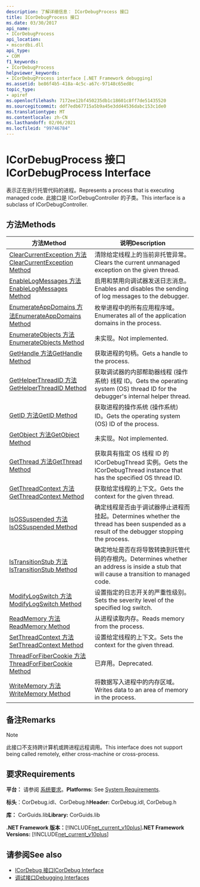 ```yaml
---
description: 了解详细信息： ICorDebugProcess 接口
title: ICorDebugProcess 接口
ms.date: 03/30/2017
api_name:
- ICorDebugProcess
api_location:
- mscordbi.dll
api_type:
- COM
f1_keywords:
- ICorDebugProcess
helpviewer_keywords:
- ICorDebugProcess interface [.NET Framework debugging]
ms.assetid: be86f4b5-418a-4c5c-a67c-97148c65ed8c
topic_type:
- apiref
ms.openlocfilehash: 7172ee12bf450235db1c18601c8ff7de51435520
ms.sourcegitcommit: ddf7edb67715a5b9a45e3dd44536dabc153c1de0
ms.translationtype: MT
ms.contentlocale: zh-CN
ms.lasthandoff: 02/06/2021
ms.locfileid: "99746784"
---
```

# <a name="icordebugprocess-interface"></a><span data-ttu-id="7e31a-103">ICorDebugProcess 接口</span><span class="sxs-lookup"><span data-stu-id="7e31a-103">ICorDebugProcess Interface</span></span>

<span data-ttu-id="7e31a-104">表示正在执行托管代码的进程。</span><span class="sxs-lookup"><span data-stu-id="7e31a-104">Represents a process that is executing managed code.</span></span> <span data-ttu-id="7e31a-105">此接口是 ICorDebugController 的子类。</span><span class="sxs-lookup"><span data-stu-id="7e31a-105">This interface is a subclass of ICorDebugController.</span></span>  
  
## <a name="methods"></a><span data-ttu-id="7e31a-106">方法</span><span class="sxs-lookup"><span data-stu-id="7e31a-106">Methods</span></span>  
  
|<span data-ttu-id="7e31a-107">方法</span><span class="sxs-lookup"><span data-stu-id="7e31a-107">Method</span></span>|<span data-ttu-id="7e31a-108">说明</span><span class="sxs-lookup"><span data-stu-id="7e31a-108">Description</span></span>|  
|------------|-----------------|  
|[<span data-ttu-id="7e31a-109">ClearCurrentException 方法</span><span class="sxs-lookup"><span data-stu-id="7e31a-109">ClearCurrentException Method</span></span>](icordebugprocess-clearcurrentexception-method.md)|<span data-ttu-id="7e31a-110">清除给定线程上的当前非托管异常。</span><span class="sxs-lookup"><span data-stu-id="7e31a-110">Clears the current unmanaged exception on the given thread.</span></span>|  
|[<span data-ttu-id="7e31a-111">EnableLogMessages 方法</span><span class="sxs-lookup"><span data-stu-id="7e31a-111">EnableLogMessages Method</span></span>](icordebugprocess-enablelogmessages-method.md)|<span data-ttu-id="7e31a-112">启用和禁用向调试器发送日志消息。</span><span class="sxs-lookup"><span data-stu-id="7e31a-112">Enables and disables the sending of log messages to the debugger.</span></span>|  
|[<span data-ttu-id="7e31a-113">EnumerateAppDomains 方法</span><span class="sxs-lookup"><span data-stu-id="7e31a-113">EnumerateAppDomains Method</span></span>](icordebugprocess-enumerateappdomains-method.md)|<span data-ttu-id="7e31a-114">枚举进程中的所有应用程序域。</span><span class="sxs-lookup"><span data-stu-id="7e31a-114">Enumerates all of the application domains in the process.</span></span>|  
|[<span data-ttu-id="7e31a-115">EnumerateObjects 方法</span><span class="sxs-lookup"><span data-stu-id="7e31a-115">EnumerateObjects Method</span></span>](icordebugprocess-enumerateobjects-method.md)|<span data-ttu-id="7e31a-116">未实现。</span><span class="sxs-lookup"><span data-stu-id="7e31a-116">Not implemented.</span></span>|  
|[<span data-ttu-id="7e31a-117">GetHandle 方法</span><span class="sxs-lookup"><span data-stu-id="7e31a-117">GetHandle Method</span></span>](icordebugprocess-gethandle-method.md)|<span data-ttu-id="7e31a-118">获取进程的句柄。</span><span class="sxs-lookup"><span data-stu-id="7e31a-118">Gets a handle to the process.</span></span>|  
|[<span data-ttu-id="7e31a-119">GetHelperThreadID 方法</span><span class="sxs-lookup"><span data-stu-id="7e31a-119">GetHelperThreadID Method</span></span>](icordebugprocess-gethelperthreadid-method.md)|<span data-ttu-id="7e31a-120">获取调试器的内部帮助器线程 (操作系统) 线程 ID。</span><span class="sxs-lookup"><span data-stu-id="7e31a-120">Gets the operating system (OS) thread ID for the debugger's internal helper thread.</span></span>|  
|[<span data-ttu-id="7e31a-121">GetID 方法</span><span class="sxs-lookup"><span data-stu-id="7e31a-121">GetID Method</span></span>](icordebugprocess-getid-method.md)|<span data-ttu-id="7e31a-122">获取进程的操作系统 (操作系统) ID。</span><span class="sxs-lookup"><span data-stu-id="7e31a-122">Gets the operating system (OS) ID of the process.</span></span>|  
|[<span data-ttu-id="7e31a-123">GetObject 方法</span><span class="sxs-lookup"><span data-stu-id="7e31a-123">GetObject Method</span></span>](icordebugprocess-getobject-method.md)|<span data-ttu-id="7e31a-124">未实现。</span><span class="sxs-lookup"><span data-stu-id="7e31a-124">Not implemented.</span></span>|  
|[<span data-ttu-id="7e31a-125">GetThread 方法</span><span class="sxs-lookup"><span data-stu-id="7e31a-125">GetThread Method</span></span>](icordebugprocess-getthread-method.md)|<span data-ttu-id="7e31a-126">获取具有指定 OS 线程 ID 的 ICorDebugThread 实例。</span><span class="sxs-lookup"><span data-stu-id="7e31a-126">Gets the ICorDebugThread instance that has the specified OS thread ID.</span></span>|  
|[<span data-ttu-id="7e31a-127">GetThreadContext 方法</span><span class="sxs-lookup"><span data-stu-id="7e31a-127">GetThreadContext Method</span></span>](icordebugprocess-getthreadcontext-method.md)|<span data-ttu-id="7e31a-128">获取给定线程的上下文。</span><span class="sxs-lookup"><span data-stu-id="7e31a-128">Gets the context for the given thread.</span></span>|  
|[<span data-ttu-id="7e31a-129">IsOSSuspended 方法</span><span class="sxs-lookup"><span data-stu-id="7e31a-129">IsOSSuspended Method</span></span>](icordebugprocess-isossuspended-method.md)|<span data-ttu-id="7e31a-130">确定线程是否由于调试器停止进程而挂起。</span><span class="sxs-lookup"><span data-stu-id="7e31a-130">Determines whether the thread has been suspended as a result of the debugger stopping the process.</span></span>|  
|[<span data-ttu-id="7e31a-131">IsTransitionStub 方法</span><span class="sxs-lookup"><span data-stu-id="7e31a-131">IsTransitionStub Method</span></span>](icordebugprocess-istransitionstub-method.md)|<span data-ttu-id="7e31a-132">确定地址是否在将导致转换到托管代码的存根内。</span><span class="sxs-lookup"><span data-stu-id="7e31a-132">Determines whether an address is inside a stub that will cause a transition to managed code.</span></span>|  
|[<span data-ttu-id="7e31a-133">ModifyLogSwitch 方法</span><span class="sxs-lookup"><span data-stu-id="7e31a-133">ModifyLogSwitch Method</span></span>](icordebugprocess-modifylogswitch-method.md)|<span data-ttu-id="7e31a-134">设置指定的日志开关的严重性级别。</span><span class="sxs-lookup"><span data-stu-id="7e31a-134">Sets the severity level of the specified log switch.</span></span>|  
|[<span data-ttu-id="7e31a-135">ReadMemory 方法</span><span class="sxs-lookup"><span data-stu-id="7e31a-135">ReadMemory Method</span></span>](icordebugprocess-readmemory-method.md)|<span data-ttu-id="7e31a-136">从进程读取内存。</span><span class="sxs-lookup"><span data-stu-id="7e31a-136">Reads memory from the process.</span></span>|  
|[<span data-ttu-id="7e31a-137">SetThreadContext 方法</span><span class="sxs-lookup"><span data-stu-id="7e31a-137">SetThreadContext Method</span></span>](icordebugprocess-setthreadcontext-method.md)|<span data-ttu-id="7e31a-138">设置给定线程的上下文。</span><span class="sxs-lookup"><span data-stu-id="7e31a-138">Sets the context for the given thread.</span></span>|  
|[<span data-ttu-id="7e31a-139">ThreadForFiberCookie 方法</span><span class="sxs-lookup"><span data-stu-id="7e31a-139">ThreadForFiberCookie Method</span></span>](icordebugprocess-threadforfibercookie-method.md)|<span data-ttu-id="7e31a-140">已弃用。</span><span class="sxs-lookup"><span data-stu-id="7e31a-140">Deprecated.</span></span>|  
|[<span data-ttu-id="7e31a-141">WriteMemory 方法</span><span class="sxs-lookup"><span data-stu-id="7e31a-141">WriteMemory Method</span></span>](icordebugprocess-writememory-method.md)|<span data-ttu-id="7e31a-142">将数据写入进程中的内存区域。</span><span class="sxs-lookup"><span data-stu-id="7e31a-142">Writes data to an area of memory in the process.</span></span>|  
  
## <a name="remarks"></a><span data-ttu-id="7e31a-143">备注</span><span class="sxs-lookup"><span data-stu-id="7e31a-143">Remarks</span></span>  
  
> [!NOTE]
> <span data-ttu-id="7e31a-144">此接口不支持跨计算机或跨进程远程调用。</span><span class="sxs-lookup"><span data-stu-id="7e31a-144">This interface does not support being called remotely, either cross-machine or cross-process.</span></span>  
  
## <a name="requirements"></a><span data-ttu-id="7e31a-145">要求</span><span class="sxs-lookup"><span data-stu-id="7e31a-145">Requirements</span></span>  

 <span data-ttu-id="7e31a-146">**平台：** 请参阅 [系统要求](../../get-started/system-requirements.md)。</span><span class="sxs-lookup"><span data-stu-id="7e31a-146">**Platforms:** See [System Requirements](../../get-started/system-requirements.md).</span></span>  
  
 <span data-ttu-id="7e31a-147">**标头**：CorDebug.idl、CorDebug.h</span><span class="sxs-lookup"><span data-stu-id="7e31a-147">**Header:** CorDebug.idl, CorDebug.h</span></span>  
  
 <span data-ttu-id="7e31a-148">**库：** CorGuids.lib</span><span class="sxs-lookup"><span data-stu-id="7e31a-148">**Library:** CorGuids.lib</span></span>  
  
 <span data-ttu-id="7e31a-149">**.NET Framework 版本：**[!INCLUDE[net_current_v10plus](../../../../includes/net-current-v10plus-md.md)]</span><span class="sxs-lookup"><span data-stu-id="7e31a-149">**.NET Framework Versions:** [!INCLUDE[net_current_v10plus](../../../../includes/net-current-v10plus-md.md)]</span></span>  
  
## <a name="see-also"></a><span data-ttu-id="7e31a-150">请参阅</span><span class="sxs-lookup"><span data-stu-id="7e31a-150">See also</span></span>

- [<span data-ttu-id="7e31a-151">ICorDebug 接口</span><span class="sxs-lookup"><span data-stu-id="7e31a-151">ICorDebug Interface</span></span>](icordebug-interface.md)
- [<span data-ttu-id="7e31a-152">调试接口</span><span class="sxs-lookup"><span data-stu-id="7e31a-152">Debugging Interfaces</span></span>](debugging-interfaces.md)
